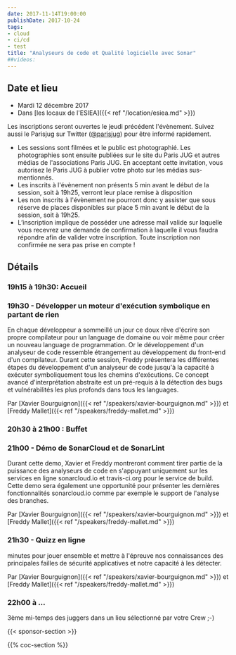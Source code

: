 ```yaml
---
date: 2017-11-14T19:00:00
publishDate: 2017-10-24
tags:
- cloud
- ci/cd
- test
title: "Analyseurs de code et Qualité logicielle avec Sonar"
##videos:
---
```


## Date et lieu

- Mardi 12 décembre 2017
- Dans [les locaux de l'ESIEA]({{< ref "/location/esiea.md" >}})

Les inscriptions seront ouvertes le jeudi précédent l'évènement. Suivez aussi le Parisjug sur Twitter ([@parisjug](https://twitter.com/parisjug)) pour être informé rapidement.
- Les sessions sont filmées et le public est photographié. Les photographies sont ensuite publiées sur le site du Paris JUG et autres médias de l'associations Paris JUG. En acceptant cette invitation, vous autorisez le Paris JUG à publier votre photo sur les médias sus-mentionnés.
- Les inscrits à l'évènement non présents 5 min avant le début de la session, soit à 19h25, verront leur place remise à disposition
- Les non inscrits à l'évènement ne pourront donc y assister que sous réserve de places disponibles sur place 5 min avant le début de la session, soit à 19h25.
- L’inscription implique de posséder une adresse mail valide sur laquelle vous recevrez une demande de confirmation à laquelle il vous faudra répondre afin de valider votre inscription. Toute inscription non confirmée ne sera pas prise en compte !


## Détails

### 19h15 à 19h30: Accueil

### 19h30 - Développer un moteur d'exécution symbolique en partant de rien

En chaque développeur a sommeillé un jour ce doux rêve d'écrire son propre compilateur pour un language de domaine ou voir même pour créer un nouveau language de programmation. Or le développement d'un analyseur de code ressemble étrangement au développement du front-end d'un compilateur. Durant cette session, Freddy présentera les différentes étapes du développement d'un analyseur de code jusqu'à la capacité à exécuter symboliquement tous les chemins d'exécutions. Ce concept avancé d'interprétation abstraite est un pré-requis à la détection des bugs et vulnérabilités les plus profonds dans tous les languages.

Par [Xavier Bourguignon]({{< ref "/speakers/xavier-bourguignon.md" >}}) et [Freddy Mallet]({{< ref "/speakers/freddy-mallet.md" >}})

### 20h30 à 21h00 : Buffet


### 21h00 - Démo de SonarCloud et de SonarLint

Durant cette demo, Xavier et Freddy montreront comment tirer partie de la puissance des analyseurs de code en s'appuyant uniquement sur les services en ligne sonarcloud.io et travis-ci.org pour le service de build. Cette demo sera également une opportunité pour présenter les dernières fonctionnalités sonarcloud.io comme par exemple le support de l'analyse des branches.

Par [Xavier Bourguignon]({{< ref "/speakers/xavier-bourguignon.md" >}}) et [Freddy Mallet]({{< ref "/speakers/freddy-mallet.md" >}})

### 21h30 - Quizz en ligne

minutes pour jouer ensemble et mettre à l'épreuve nos connaissances des principales failles de sécurité applicatives et notre capacité à les détecter.

Par [Xavier Bourguignon]({{< ref "/speakers/xavier-bourguignon.md" >}}) et [Freddy Mallet]({{< ref "/speakers/freddy-mallet.md" >}})


### 22h00 à ...

3ème mi-temps des juggers dans un lieu sélectionné par votre Crew ;-)

{{< sponsor-section >}}

{{% coc-section %}}
